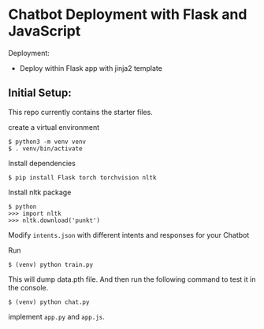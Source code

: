 # Chatbot Deployment with Flask and JavaScript

Deployment:
- Deploy within Flask app with jinja2 template

## Initial Setup:
This repo currently contains the starter files.

create a virtual environment
```
$ python3 -m venv venv
$ . venv/bin/activate
```
Install dependencies
```
$ pip install Flask torch torchvision nltk
```
Install nltk package
```
$ python
>>> import nltk
>>> nltk.download('punkt')
```
Modify `intents.json` with different intents and responses for your Chatbot

Run
```
$ (venv) python train.py
```
This will dump data.pth file. And then run
the following command to test it in the console.
```
$ (venv) python chat.py
```

implement `app.py` and `app.js`.
